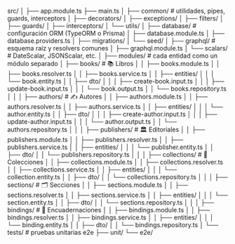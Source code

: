 src/
│
├── app.module.ts
├── main.ts
│
├── common/                      # utilidades, pipes, guards, interceptors
│   ├── decorators/
│   ├── exceptions/
│   ├── filters/
│   ├── guards/
│   ├── interceptors/
│   └── utils/
│
├── database/                    # configuración ORM (TypeORM o Prisma)
│   ├── database.module.ts
│   ├── database.providers.ts
│   ├── migrations/
│   └── seed/
│
├── graphql/                     # esquema raíz y resolvers comunes
│   ├── graphql.module.ts
│   └── scalars/                 # DateScalar, JSONScalar, etc.
│
├── modules/                     # cada entidad como un módulo separado
│   ├── books/                   # 📚 Libros
│   │   ├── books.module.ts
│   │   ├── books.resolver.ts
│   │   ├── books.service.ts
│   │   ├── entities/
│   │   │   └── book.entity.ts
│   │   ├── dto/
│   │   │   ├── create-book.input.ts
│   │   │   ├── update-book.input.ts
│   │   │   └── book.output.ts
│   │   └── books.repository.ts
│   │
│   ├── authors/                 # ✍️ Autores
│   │   ├── authors.module.ts
│   │   ├── authors.resolver.ts
│   │   ├── authors.service.ts
│   │   ├── entities/
│   │   │   └── author.entity.ts
│   │   ├── dto/
│   │   │   ├── create-author.input.ts
│   │   │   ├── update-author.input.ts
│   │   │   └── author.output.ts
│   │   └── authors.repository.ts
│   │
│   ├── publishers/              # 🏛️ Editoriales
│   │   ├── publishers.module.ts
│   │   ├── publishers.resolver.ts
│   │   ├── publishers.service.ts
│   │   ├── entities/
│   │   │   └── publisher.entity.ts
│   │   ├── dto/
│   │   └── publishers.repository.ts
│   │
│   ├── collections/             # 📂 Colecciones
│   │   ├── collections.module.ts
│   │   ├── collections.resolver.ts
│   │   ├── collections.service.ts
│   │   ├── entities/
│   │   │   └── collection.entity.ts
│   │   ├── dto/
│   │   └── collections.repository.ts
│   │
│   ├── sections/                # 🗂️ Secciones
│   │   ├── sections.module.ts
│   │   ├── sections.resolver.ts
│   │   ├── sections.service.ts
│   │   ├── entities/
│   │   │   └── section.entity.ts
│   │   ├── dto/
│   │   └── sections.repository.ts
│   │
│   ├── bindings/                # 📖 Encuadernaciones
│   │   ├── bindings.module.ts
│   │   ├── bindings.resolver.ts
│   │   ├── bindings.service.ts
│   │   ├── entities/
│   │   │   └── binding.entity.ts
│   │   ├── dto/
│   │   └── bindings.repository.ts
│
└── tests/                       # pruebas unitarias e2e
    ├── unit/
    └── e2e/
